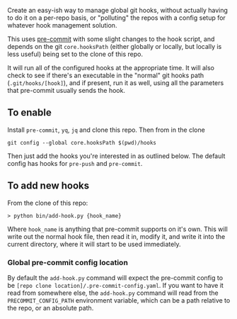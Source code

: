 Create an easy-ish way to manage global git hooks, without actually having to do it on a per-repo basis, or "polluting" the repos with a config setup for whatever hook management solution.

This uses [pre-commit](https://github.com/pre-commit/pre-commit) with some slight changes to the hook script, and depends on the git `core.hooksPath` (either globally or locally, but locally is less useful) being set to the clone of this repo.

It will run all of the configured hooks at the appropriate time.  It will also check to see if there's an executable in the "normal" git hooks path (`.git/hooks/[hook]`), and if present, run it as well, using all the parameters that pre-commit usually sends the hook.

## To enable

Install `pre-commit`, `yq`, `jq` and clone this repo.  Then from in the clone

```
git config --global core.hooksPath $(pwd)/hooks
```

Then just add the hooks you're interested in as outlined below.  The default config has hooks for `pre-push` and `pre-commit`.

## To add new hooks

From the clone of this repo:

```shell
> python bin/add-hook.py {hook_name}
```

Where `hook_name` is anything that pre-commit supports on it's own.  This will write out the normal hook file, then read it in, modify it, and write it into the current directory, where it will start to be used immediately.

### Global pre-commit config location

By default the `add-hook.py` command will expect the pre-commit config to be `[repo clone location]/.pre-commit-config.yaml`.  If you want to have it read from somewhere else, the `add-hook.py` command will read from the `PRECOMMIT_CONFIG_PATH` environment variable, which can be a path relative to the repo, or an absolute path.
